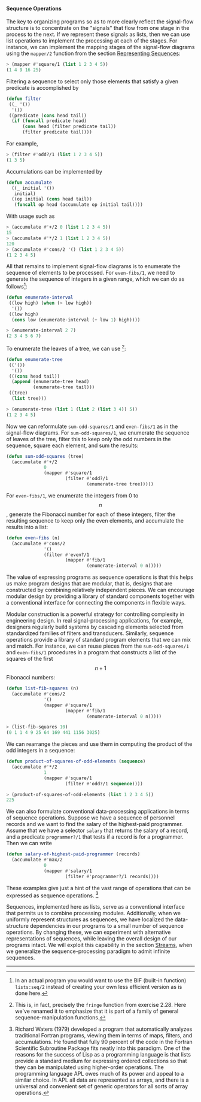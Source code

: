 #### Sequence Operations

The key to organizing programs so as to more clearly reflect the signal-flow structure is to concentrate on the "signals" that flow from one stage in the process to the next. If we represent these signals as lists, then we can use list operations to implement the processing at each of the stages. For instance, we can implement the mapping stages of the signal-flow diagrams using the ``mapper/2`` function from the section [Representing Sequences]():

```lisp
> (mapper #'square/1 (list 1 2 3 4 5))
(1 4 9 16 25)
```

Filtering a sequence to select only those elements that satisfy a given predicate is accomplished by

```lisp
(defun filter
 ((_ '())
  '())
 ((predicate (cons head tail))
  (if (funcall predicate head)
      (cons head (filter predicate tail))
      (filter predicate tail))))
```

For example,

```lisp
> (filter #'odd?/1 (list 1 2 3 4 5))
(1 3 5)
```

Accumulations can be implemented by

```lisp
(defun accumulate
  ((_ initial '())
   initial)
  ((op initial (cons head tail))
   (funcall op head (accumulate op initial tail))))
```

With usage such as

```lisp
> (accumulate #'+/2 0 (list 1 2 3 4 5))
15
> (accumulate #'*/2 1 (list 1 2 3 4 5))
120
> (accumulate #'cons/2 '() (list 1 2 3 4 5))
(1 2 3 4 5)
```

All that remains to implement signal-flow diagrams is to enumerate the sequence of elements to be processed. For ``even-fibs/1``, we need to generate the sequence of integers in a given range, which we can do as follows[^1]:

```lisp
(defun enumerate-interval
 ((low high) (when (> low high))
  '())
 ((low high)
  (cons low (enumerate-interval (+ low 1) high))))
```

```lisp
> (enumerate-interval 2 7)
(2 3 4 5 6 7)
```

To enumerate the leaves of a tree, we can use [^2]:

```lisp
(defun enumerate-tree
 (('())
  '())
 (((cons head tail))
  (append (enumerate-tree head)
          (enumerate-tree tail)))
 ((tree)
  (list tree)))
```

```lisp
> (enumerate-tree (list 1 (list 2 (list 3 4)) 5))
(1 2 3 4 5)
```

Now we can reformulate ``sum-odd-squares/1`` and ``even-fibs/1`` as in the signal-flow diagrams. For ``sum-odd-squares/1``, we enumerate the sequence of leaves of the tree, filter this to keep only the odd numbers in the sequence, square each element, and sum the results:

```lisp
(defun sum-odd-squares (tree)
  (accumulate #'+/2
              0
              (mapper #'square/1
                      (filter #'odd?/1
                              (enumerate-tree tree)))))
```

For ``even-fibs/1``, we enumerate the integers from 0 to $$n$$, generate the Fibonacci number for each of these integers, filter the resulting sequence to keep only the even elements, and accumulate the results into a list:

```lisp
(defun even-fibs (n)
  (accumulate #'cons/2
              '()
              (filter #'even?/1
                      (mapper #'fib/1
                              (enumerate-interval 0 n)))))
```

The value of expressing programs as sequence operations is that this helps us make program designs that are modular, that is, designs that are constructed by combining relatively independent pieces. We can encourage modular design by providing a library of standard components together with a conventional interface for connecting the components in flexible ways.

Modular construction is a powerful strategy for controlling complexity in engineering design. In real signal-processing applications, for example, designers regularly build systems by cascading elements selected from standardized families of filters and transducers. Similarly, sequence operations provide a library of standard program elements that we can mix and match. For instance, we can reuse pieces from the ``sum-odd-squares/1`` and ``even-fibs/1`` procedures in a program that constructs a list of the squares of the first $$n + 1$$ Fibonacci numbers:

```lisp
(defun list-fib-squares (n)
  (accumulate #'cons/2
              '()
              (mapper #'square/1
                      (mapper #'fib/1
                              (enumerate-interval 0 n)))))
```
```lisp
> (list-fib-squares 10)
(0 1 1 4 9 25 64 169 441 1156 3025)
```

We can rearrange the pieces and use them in computing the product of the odd integers in a sequence:

```lisp
(defun product-of-squares-of-odd-elements (sequence)
  (accumulate #'*/2
              1
              (mapper #'square/1
                      (filter #'odd?/1 sequence))))
```
```lisp
> (product-of-squares-of-odd-elements (list 1 2 3 4 5))
225
```

We can also formulate conventional data-processing applications in terms of sequence operations. Suppose we have a sequence of personnel records and we want to find the salary of the highest-paid programmer. Assume that we have a selector ``salary`` that returns the salary of a record, and a predicate ``programmer?/1`` that tests if a record is for a programmer. Then we can write

```lisp
(defun salary-of-highest-paid-programmer (records)
  (accumulate #'max/2
              0
              (mapper #'salary/1
                      (filter #'programmer?/1 records))))
```

These examples give just a hint of the vast range of operations that can be expressed as sequence operations. [^3]

Sequences, implemented here as lists, serve as a conventional interface that permits us to combine processing modules. Additionally, when we uniformly represent structures as sequences, we have localized the data-structure dependencies in our programs to a small number of sequence operations. By changing these, we can experiment with alternative representations of sequences, while leaving the overall design of our programs intact. We will exploit this capability in the section [Streams](), when we generalize the sequence-processing paradigm to admit infinite sequences.

----

[^1]: In an actual program you would want to use the BIF (built-in function) ``lists:seq/2`` instead of creating your own less efficient version as is done here.

[^2]: This is, in fact, precisely the ``fringe`` function from exercise 2.28. Here we've renamed it to emphasize that it is part of a family of general sequence-manipulation functions.

[^3]: Richard Waters (1979) developed a program that automatically analyzes traditional Fortran programs, viewing them in terms of maps, filters, and accumulations. He found that fully 90 percent of the code in the Fortran Scientific Subroutine Package fits neatly into this paradigm. One of the reasons for the success of Lisp as a programming language is that lists provide a standard medium for expressing ordered collections so that they can be manipulated using higher-order operations. The programming language APL owes much of its power and appeal to a similar choice. In APL all data are represented as arrays, and there is a universal and convenient set of generic operators for all sorts of array operations.